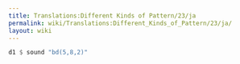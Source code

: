 ```yaml
---
title: Translations:Different Kinds of Pattern/23/ja
permalink: wiki/Translations:Different_Kinds_of_Pattern/23/ja/
layout: wiki
---
```


``` Haskell
d1 $ sound "bd(5,8,2)"
```

